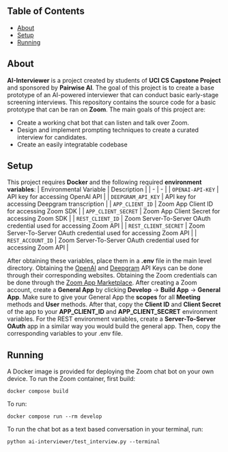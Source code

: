 ## Table of Contents

- [About](#-about)
- [Setup](#-setup)
- [Running](#-running)

## About

**AI-Interviewer** is a project created by students of **UCI CS Capstone Project** and sponsored by **Pairwise AI**. The goal of this project is to create a base prototype of an AI-powered interviewer that can conduct basic early-stage screening interviews. This repository contains the source code for a basic prototype that can be ran on **Zoom**. The main goals of this project are:

- Create a working chat bot that can listen and talk over Zoom.
- Design and implement prompting techniques to create a curated interview for candidates.
- Create an easily integratable codebase

## Setup

This project requires **Docker** and the following required **environment variables**:
| Environmental Variable | Description |
| - | - |
| `OPENAI-API-KEY` | API key for accessing OpenAI API |
| `DEEPGRAM_API_KEY` | API key for accessing Deepgram transcription |
| `APP_CLIENT_ID` | Zoom App Client ID for accessing Zoom SDK |
| `APP_CLIENT_SECRET` | Zoom App Client Secret for accessing Zoom SDK |
| `REST_CLIENT_ID` | Zoom Server-To-Server OAuth credential used for accessing Zoom API |
| `REST_CLIENT_SECRET` | Zoom Server-To-Server OAuth credential used for accessing Zoom API |
| `REST_ACCOUNT_ID` | Zoom Server-To-Server OAuth credential used for accessing Zoom API |

After obtaining these variables, place them in a **.env** file in the main level directory. Obtaining the [OpenAI](https://openai.com/) and [Deepgram](https://deepgram.com/) API Keys can be done through their corresponding websites. Obtaining the Zoom credentials can be done through the [Zoom App Marketplace](https://marketplace.zoom.us/). After creating a Zoom account, create a **General App** by clicking **Develop** -> **Build App** -> **General App**. Make sure to give your General App the **scopes** for all **Meeting** methods and **User** methods. After that, copy the **Client ID** and **Client Secret** of the app to your **APP_CLIENT_ID** and **APP_CLIENT_SECRET** environment variables. For the REST environment variables, create a **Server-To-Server OAuth** app in a similar way you would build the general app. Then, copy the corresponding variables to your .env file.

## Running

A Docker image is provided for deploying the Zoom chat bot on your own device. To run the Zoom container, first build:
```shell
docker compose build
```
To run:
```shell
docker compose run --rm develop
```
To run the chat bot as a text based conversation in your terminal, run:
```shell
python ai-interviewer/test_interview.py --terminal 
```
